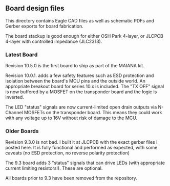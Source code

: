 ## Board design files

This directory contains Eagle CAD files as well as schematic PDFs and Gerber exports for board fabrication.

The board stackup is good enough for either OSH Park 4-layer, or JLCPCB 4-layer with controlled impedance (JLC2313). 

### Latest Board
Revision 10.5.0 is the first board to ship as part of the MAIANA kit.

Revision 10.0.1. adds a few safety features such as ESD protection and isolation between the board's MCU pins and the outside world.
An appropriate breakout board for series 10.x is included. The "TX OFF" signal is now buffered by a MOSFET on the transponder board and the
logic is inverted.

The LED "status" signals are now current-limited open drain outputs via N-Channel MOSFETs on the transponder board. This means they could work
with any voltage up to 16V without risk of damage to the MCU.

### Older Boards
Revision 9.3.0 is not bad. I built it at JLCPCB with the exact gerber files I posted here. It is fully functional and performed as expected,
with some caveats (no ESD protection, no reverse polarity protection)

The 9.3 board adds 3 "status" signals that can drive LEDs (with appropriate current limiting resistors!). These are optional.

All boards prior to 9.3 have been removed from the repository.


